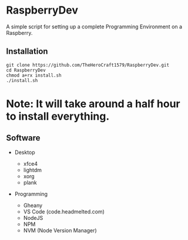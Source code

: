 # RaspberryDev

A simple script for setting up a complete Programming Environment on a Raspberry. 


## Installation

    git clone https://github.com/TheHeroCraft1579/RaspberryDev.git
    cd RaspberryDev
    chmod a+rx install.sh
    ./install.sh

  # Note: It will take around a half hour to install everything. 

## Software

 * Desktop
   * xfce4
   * lightdm
   * xorg
   * plank

 * Programming
   * Gheany
   * VS Code (code.headmelted.com)
   * NodeJS
   * NPM
   * NVM (Node Version Manager)
